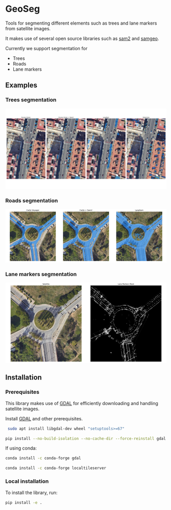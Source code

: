 # GeoSeg

Tools for segmenting different elements such as trees and lane markers from satellite images.

It makes use of several open source libraries such as [sam2](https://github.com/facebookresearch/sam2/tree/main) and [samgeo](https://samgeo.gishub.org/).

Currently we support segmentation for
- Trees
- Roads
- Lane markers

## Examples

### Trees segmentation

![alt text](readme_imgs/tree_segmentation_comparison.png)

### Roads segmentation

![alt text](readme_imgs/road_segmentation_comparison.png)

### Lane markers segmentation

![alt text](readme_imgs/lane_markers_segmentation.png)

## Installation

### Prerequisites

This library makes use of [GDAL](https://gdal.org/en/stable/) for efficiently downloading and handling satellite images.

Install [GDAL](https://gdal.org/en/stable/) and other prerequisites.

```sh
 sudo apt install libgdal-dev wheel "setuptools>=67"
 ```

```sh
pip install --no-build-isolation --no-cache-dir --force-reinstall gdal 
```

If using conda:

```sh
conda install -c conda-forge gdal
```

```sh
conda install -c conda-forge localtileserver
```
### Local installation

To install the library, run:

```sh
pip install -e .
```
